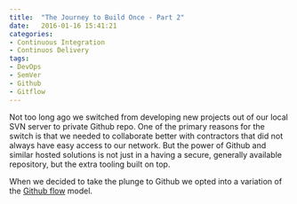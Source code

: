 ```yaml
---
title:  "The Journey to Build Once - Part 2"
date:   2016-01-16 15:41:21
categories:
- Continuous Integration
- Continuos Delivery
tags:
- DevOps
- SemVer
- Github
- Gitflow
---
```


Not too long ago we switched from developing new projects out of our local SVN server to private Github repo. 
One of the primary reasons for the switch is that we needed to collaborate better with contractors that did not always have easy access to our network.
But the power of Github and similar hosted solutions is not just in a having a secure, generally available repository, but the extra tooling built on top.

When we decided to take the plunge to Github we opted into a variation of the [Github flow] model.


 
[Github flow]:  https://guides.github.com/introduction/flow/
[envify]:       https://github.com/hughsk/envify
[David Diehl]:  http://daveondevops.com/
